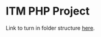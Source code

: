 # ITM PHP Project

Link to turn in folder structure [here](https://correoitmedu-my.sharepoint.com/:f:/g/personal/juangaviria301735_correo_itm_edu_co/EjWntOhJcQVPrgqXxqC57rYBRCZ_lltxzPd3wQnKaqTC9g?e=mmMNji "here").
